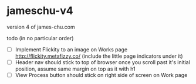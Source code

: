 # jameschu-v4
version 4 of james-chu.com

todo (in no particular order)

- [ ] Implement Flickity to an image on Works page http://flickity.metafizzy.co/ (include the little page indicators under it)
- [ ] Header nav should stick to top of browser once you scroll past it's initial position, assume same margin on top as it with h1
- [ ] View Process button should stick on right side of screen on Work page
